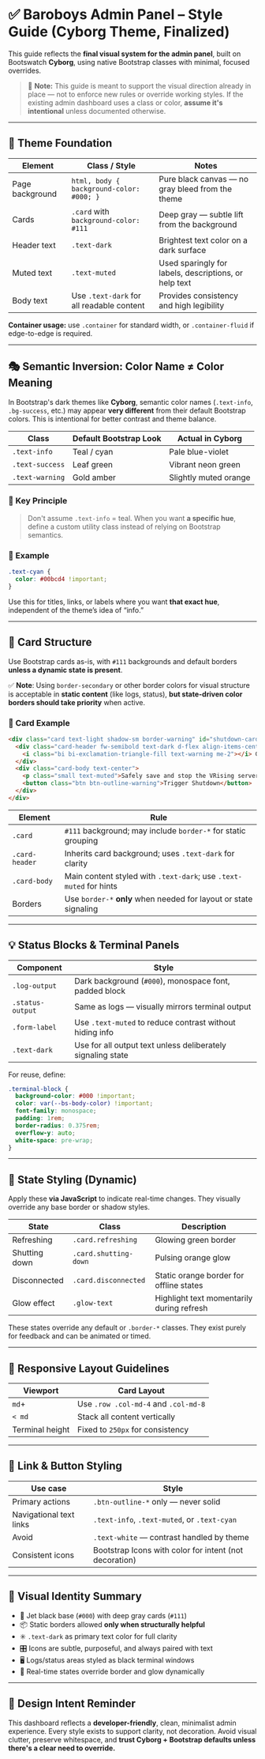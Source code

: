 # ✅ Baroboys Admin Panel – Style Guide (Cyborg Theme, Finalized)

This guide reflects the **final visual system for the admin panel**, built on Bootswatch **Cyborg**, using native Bootstrap classes with minimal, focused overrides.

> 🧠 **Note:** This guide is meant to support the visual direction already in place — not to enforce new rules or override working styles. If the existing admin dashboard uses a class or color, **assume it's intentional** unless documented otherwise.

---

## 🎨 Theme Foundation

| Element         | Class / Style                             | Notes                                                 |
| --------------- | ----------------------------------------- | ----------------------------------------------------- |
| Page background | `html, body { background-color: #000; }`  | Pure black canvas — no gray bleed from the theme      |
| Cards           | `.card` with `background-color: #111`     | Deep gray — subtle lift from the background           |
| Header text     | `.text-dark`                              | Brightest text color on a dark surface                |
| Muted text      | `.text-muted`                             | Used sparingly for labels, descriptions, or help text |
| Body text       | Use `.text-dark` for all readable content | Provides consistency and high legibility              |

**Container usage:** use `.container` for standard width, or `.container-fluid` if edge-to-edge is required.

---

## 🎭 Semantic Inversion: Color Name ≠ Color Meaning

In Bootstrap's dark themes like **Cyborg**, semantic color names (`.text-info`, `.bg-success`, etc.) may appear **very different** from their default Bootstrap colors. This is intentional for better contrast and theme balance.

| Class           | Default Bootstrap Look | Actual in Cyborg      |
| --------------- | ---------------------- | --------------------- |
| `.text-info`    | Teal / cyan            | Pale blue-violet      |
| `.text-success` | Leaf green             | Vibrant neon green    |
| `.text-warning` | Gold amber             | Slightly muted orange |

### 🔑 Key Principle

> Don't assume `.text-info` = teal. When you want **a specific hue**, define a custom utility class instead of relying on Bootstrap semantics.

### 🎨 Example

```css
.text-cyan {
  color: #00bcd4 !important;
}
```

Use this for titles, links, or labels where you want **that exact hue**, independent of the theme’s idea of “info.”

---

## 🧱 Card Structure

Use Bootstrap cards as-is, with `#111` backgrounds and default borders **unless a dynamic state is present**.

✅ **Note**: Using `border-secondary` or other border colors for visual structure is acceptable in **static content** (like logs, status), **but state-driven color borders should take priority** when active.

### 🔲 Card Example

```html
<div class="card text-light shadow-sm border-warning" id="shutdown-card">
  <div class="card-header fw-semibold text-dark d-flex align-items-center">
    <i class="bi bi-exclamation-triangle-fill text-warning me-2"></i> Graceful Shutdown
  </div>
  <div class="card-body text-center">
    <p class="small text-muted">Safely save and stop the VRising server.</p>
    <button class="btn btn-outline-warning">Trigger Shutdown</button>
  </div>
</div>
```

| Element        | Rule                                                               |
| -------------- | ------------------------------------------------------------------ |
| `.card`        | `#111` background; may include `border-*` for static grouping      |
| `.card-header` | Inherits card background; uses `.text-dark` for clarity            |
| `.card-body`   | Main content styled with `.text-dark`; use `.text-muted` for hints |
| Borders        | Use `border-*` **only** when needed for layout or state signaling  |

---

## 💡 Status Blocks & Terminal Panels

| Component        | Style                                                       |
| ---------------- | ----------------------------------------------------------- |
| `.log-output`    | Dark background (`#000`), monospace font, padded block      |
| `.status-output` | Same as logs — visually mirrors terminal output             |
| `.form-label`    | Use `.text-muted` to reduce contrast without hiding info    |
| `.text-dark`     | Use for all output text unless deliberately signaling state |

For reuse, define:

```css
.terminal-block {
  background-color: #000 !important;
  color: var(--bs-body-color) !important;
  font-family: monospace;
  padding: 1rem;
  border-radius: 0.375rem;
  overflow-y: auto;
  white-space: pre-wrap;
}
```

---

## 🚥 State Styling (Dynamic)

Apply these **via JavaScript** to indicate real-time changes. They visually override any base border or shadow styles.

| State         | Class                 | Description                               |
| ------------- | --------------------- | ----------------------------------------- |
| Refreshing    | `.card.refreshing`    | Glowing green border                      |
| Shutting down | `.card.shutting-down` | Pulsing orange glow                       |
| Disconnected  | `.card.disconnected`  | Static orange border for offline states   |
| Glow effect   | `.glow-text`          | Highlight text momentarily during refresh |

These states override any default or `.border-*` classes. They exist purely for feedback and can be animated or timed.

---

## 🧭 Responsive Layout Guidelines

| Viewport        | Card Layout                          |
| --------------- | ------------------------------------ |
| `md`+           | Use `.row .col-md-4` and `.col-md-8` |
| `< md`          | Stack all content vertically         |
| Terminal height | Fixed to `250px` for consistency     |

---

## 🔗 Link & Button Styling

| Use case                | Style                                                  |
| ----------------------- | ------------------------------------------------------ |
| Primary actions         | `.btn-outline-*` only — never solid                    |
| Navigational text links | `.text-info`, `.text-muted`, or `.text-cyan`           |
| Avoid                   | `.text-white` — contrast handled by theme              |
| Consistent icons        | Bootstrap Icons with color for intent (not decoration) |

---

## 🧨 Visual Identity Summary

* 🎯 Jet black base (`#000`) with deep gray cards (`#111`)
* 📦 Static borders allowed **only when structurally helpful**
* ✳️ `.text-dark` as primary text color for full clarity
* 🎛️ Icons are subtle, purposeful, and always paired with text
* 🖥️ Logs/status areas styled as black terminal windows
* 🔁 Real-time states override border and glow dynamically

---

## 🧠 Design Intent Reminder

This dashboard reflects a **developer-friendly**, clean, minimalist admin experience. Every style exists to support clarity, not decoration. Avoid visual clutter, preserve whitespace, and **trust Cyborg + Bootstrap defaults unless there's a clear need to override.**
